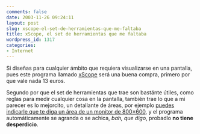 ```yaml
---
comments: false
date: 2003-11-26 09:24:11
layout: post
slug: xscope-el-set-de-herramientas-que-me-faltaba
title: xScope, el set de herramientas que me faltaba
wordpress_id: 1317
categories:
- Internet
---
```


Si diseñas para cualquier ámbito que requiera visualizarse en una pantalla, pues este programa llamado [xScope](http://www.iconfactory.com/xs_home.asp) será una buena compra, primero por que vale nada 13 euros.





Segundo por que el set de herramientas que trae son bastánte útiles, como reglas para medir cualquier cosa en la pantalla, también trae lo que a mi parecer es lo mejorcito, un detallante de áreas, por ejemplo [puedes indicarle que te diga un área de un monitor de 800&#215;600](http://www.iconfactory.com/graphics/xscope/xss_screens.png), y el programa automáticamente se agranda o se achica, _bah, que digo_, probadlo **no tiene desperdicio**.




 
